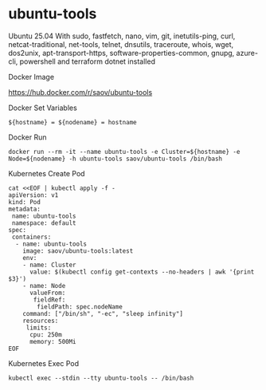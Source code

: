 # ubuntu-tools
Ubuntu 25.04 With sudo, fastfetch, nano, vim, git, inetutils-ping, curl, netcat-traditional, net-tools, telnet, dnsutils, traceroute, whois, wget, dos2unix, apt-transport-https, software-properties-common, gnupg, azure-cli, powershell and terraform dotnet installed

Docker Image

https://hub.docker.com/r/saov/ubuntu-tools

Docker Set Variables
```
${hostname} = ${nodename} = hostname
```

Docker Run
```
docker run --rm -it --name ubuntu-tools -e Cluster=${hostname} -e Node=${nodename} -h ubuntu-tools saov/ubuntu-tools /bin/bash
```

Kubernetes Create Pod
```
cat <<EOF | kubectl apply -f -
apiVersion: v1
kind: Pod
metadata:
 name: ubuntu-tools
 namespace: default
spec:
 containers:
  - name: ubuntu-tools
    image: saov/ubuntu-tools:latest
    env:
    - name: Cluster
      value: $(kubectl config get-contexts --no-headers | awk '{print $3}')
    - name: Node
      valueFrom:
       fieldRef:
        fieldPath: spec.nodeName
    command: ["/bin/sh", "-ec", "sleep infinity"]
    resources:
     limits:
      cpu: 250m
      memory: 500Mi
EOF
```

Kubernetes Exec Pod
```
kubectl exec --stdin --tty ubuntu-tools -- /bin/bash
```
